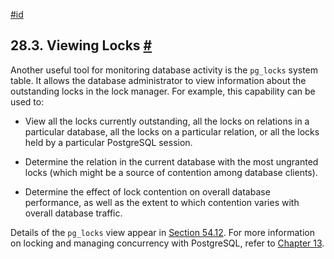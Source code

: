 [#id](#MONITORING-LOCKS)

## 28.3. Viewing Locks [#](#MONITORING-LOCKS)

Another useful tool for monitoring database activity is the `pg_locks` system table. It allows the database administrator to view information about the outstanding locks in the lock manager. For example, this capability can be used to:

- View all the locks currently outstanding, all the locks on relations in a particular database, all the locks on a particular relation, or all the locks held by a particular PostgreSQL session.

- Determine the relation in the current database with the most ungranted locks (which might be a source of contention among database clients).

- Determine the effect of lock contention on overall database performance, as well as the extent to which contention varies with overall database traffic.

Details of the `pg_locks` view appear in [Section 54.12](view-pg-locks). For more information on locking and managing concurrency with PostgreSQL, refer to [Chapter 13](mvcc).
